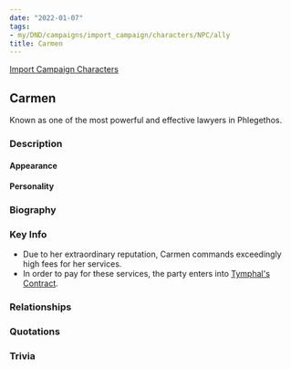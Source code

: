 ```yaml
---
date: "2022-01-07"
tags:
- my/DND/campaigns/import_campaign/characters/NPC/ally
title: Carmen
---
```


[Import Campaign Characters](/dnd/characters/)

## Carmen

Known as one of the most powerful and effective lawyers in Phlegethos.

### Description

#### Appearance

#### Personality

### Biography

### Key Info

- Due to her extraordinary reputation, Carmen commands exceedingly high fees for her services.
- In order to pay for these services, the party enters into [Tymphal's Contract](/dnd/notes/tymphals-contract/).

### Relationships

### Quotations

### Trivia

